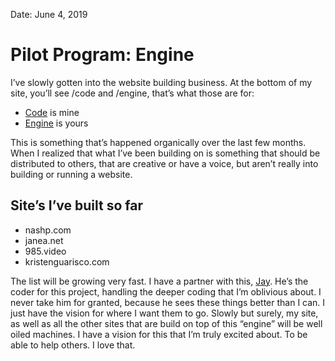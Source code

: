 
Date: June 4, 2019

# Pilot Program: Engine

I’ve slowly gotten into the website building business. At the bottom of my site, you’ll see /code and /engine, that’s what those are for:

- [Code][1] is mine
- [Engine][2] is yours

This is something that’s happened organically over the last few months. When I realized that what I’ve been building on is something that should be distributed to others, that are creative or have a voice, but aren’t really into building or running a website.

## Site’s I’ve built so far

- nashp.com
- janea.net
- 985.video
- kristenguarisco.com

The list will be growing very fast. I have a partner with this, [Jay][3]. He’s the coder for this project, handling the deeper coding that I’m oblivious about. I never take him for granted, because he sees these things better than I can. I just have the vision for where I want them to go. Slowly but surely, my site, as well as all the other sites that are build on top of this “engine” will be well oiled machines. I have a vision for this that I’m truly excited about. To be able to help others. I love that.

[1]:	code
[2]:	engine
[3]:	https://engineeredeloquence.com/help